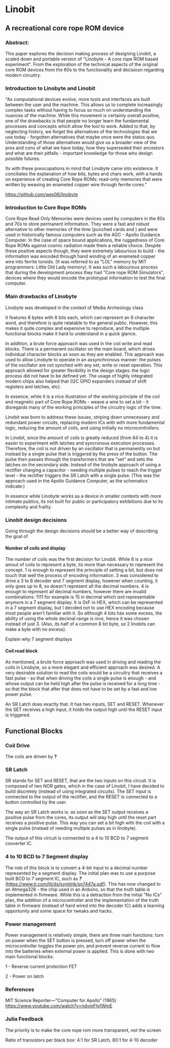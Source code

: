 # Linobit
## A recreational core rope ROM device


### Abstract:

This paper explores the decision making process of designing Linobit, a scaled down and portable version of "Linobyte - A core rope ROM based experiment". From the exploration of the technical aspects of the original core ROM devices from the 60s to the functionality and decisiosn regarding modern circuitry.






### Introduction to Linobyte and Linobit

"As computational devices evolve, more tools and interfaces are built between the user and the machine. This allows us to complete increasingly complex tasks without having to focus so much on understanding the nuances of the machine. While this movement is certainly overall positive, one of the drawbacks is that people no longer learn the fundamental processes and concepts which allow the tool to work. Added to that, by neglecting history, we forget the alternatives of the technologies that we use today - forgotten alternatives that maybe once were the status quo. Understanding of those alternatives would give us a broader view of the pros and cons of what we have today, how they superseded their ancestors and what are their pitfalls - important knowledge for those who design possible futures.

Its with these preocupations in mind that Linobyte came into existence. It conciliates the explanation of how bits, bytes and chars work, with a hands on experience of creating Core Rope ROMs: read-only memories that were written by weaving an enameled copper wire through ferrite cores."

https://github.com/wes06/linobyte

### Introduction to Core Rope ROMs

Core Rope Read Only Memories were devices used by computers in the 60s and 70s to store permanent information. They were a fast and robust alternative to other memories of the time (punched cards and ) and were used in historically famous computers such as the AGC - Apollo Guidance Computer. In the case of space bound applications, the ruggedness of Core Rope ROMs against cosmic radiation made them a reliable choice. Despite these positive aspects though, they were extremely labourious to build - the information was encoded through hand winding of an enameled copper wire into ferrite toroids. (It was referred to as "LOL" memory by MIT programmers: Little Old Lady memory). It was such a labourious process that during the development process they had "Core rope ROM Simulators", devices where they would encode the prototypal information to test the final computer.


### Main drawbacks of Linobyte

Linobyte was developed in the context of Media Archeology class


It features 8 bytes with 8 bits each, which can represent an 8 character word, and therefore is quite relatable to the general public. However, this makes it quite complex and expensive to reproduce, and the multiple functional blocks make it hard to understand in a quick glance. 

In addition, a brute force approach was used in the coil write and read blocks. There is a permanent oscillator on the main board, which drives individual character blocks as soon as they are enabled. This approach was used to allow Linobyte to operate in an assynchronous manner: the pulses of the oscillator are not synched with any set, write or reset operation. This approach allowed for greater flexibility in the design stages: the logic process did not have to be defined yet. The usage of highly integrated modern chips also helped that (I2C GPIO expanders instead of shift registers and latches, etc). 

In essence, while it is a nice illustration of the working principle of the coil and magnetic part of Core Rope ROMs - weave a wire to set a bit - it disregards many of the working principles of the circuitry logic of the time.

Linobit was born to address these issues, striping down unnecessary and redundant power circuits, replacing modern ICs with with more fundamental logic, reducing the amount of coils, and using initially no microcontrollers.

In Linobit, since the amount of coils is greatly reduced (from 64 to 4) it is easier to experiment with latches and syncronous execution processes. Therefore, the coil is not driven by an oscillator that is permanently on but instead by a single pulse that is triggered by the press of the button. The pulse then passes through the transformers that are "set" and sets the latches on the secondary side. Instead of the linobyte approach of using a rectifier charging a capacitor - needing multiple pulses to reach the trigger level - the rectifier triggers the SR Latch with a single pulse. (This was the approach used in the Apollo Guidance Computer, as the schematics indicate:)

In essence while Linobyte works as a device in smaller contexts with more intimate publics, its not built for public or participatory exhibitions due to its complexity and frailty.

### Linobit design decisions

Going through the design decisions should be a better way of describing the goal of



#### Number of coils and display

The number of coils was the first decision for Linobit. While 8 is a nice amout of coils to represent a byte, its more than necessary to represent the concept. 1 is enough to represent the principle of setting a bit, but does not touch that well the process of encoding information. 3 was considered to drive a 3 to 8 decoder and 7 segment display, however when counting, it only goes up to 8, so doesn't represent all the decimal numbers. 4 is enough to represent all decimal numbers, however there are invalid combinations: 1111 for example is 15 in decimal which isnt representable anymore in a 7 segment display. It is 0xF in HEX, which can be represented in a 7 segment display, but I decided not to use HEX encoding because most people aren't familiar with it. So although 4 bits has some excess, the ability of using the whole decimal range is nice, hence it was chosen instead of just 3. (Also, its half of a common 8 bit byte, so 2 linobits can make a byte with no excess). 

Explain why 7 segment displays

#### Coil read block

As mentioned, a brute force approach was used in driving and reading the coils in Linobyte, so a more elegant and efficient approach was desired. A very desirable solution to read the coils would be a circuitry that receives a fast pulse - so that when driving the coils a single pulse is enough - and whose output can be held high after the pulse is received for a long time - so that the block that after that does not have to be set by a fast and low power pulse. 

An SR Latch does exactly that. It has two inputs, SET and RESET. Whenever the SET receives a high input, it holds the output high until the RESET input is triggered. 













## Functional Blocks

### Coil Drive

The coils are driven by __?__

### SR Latch

SR stands for SET and RESET, that are the two inputs on this circuit. It is composed of two NOR gates, which in the case of Linobit, I have decided to build discretely (instead of using integrated circuits). The SET input is connected to the output of the rectifier, and the RESET is connected to a button controlled by the user.

The way an SR Latch works is: as soon as the SET output receives a positive pulse from the cores, its output will stay high until the reset part receives a positive pulse. This way you can set a bit high with the coil with a single pulse (instead of needing multiple pulses as in linobyte).

The output of this circuit is connected to a 4 to 10 BCD to 7 segment converter IC.

### 4 to 10 BCD to 7 Segment display

The role of this block is to convert a 4-bit input to a decimal number represented by a segment display. The initial plan was to use a purpose built BCD to 7 segment IC, such as ___?___ (https://www.ti.com/lit/ds/symlink/sn7447a.pdf). This has now changed to an Atmega328 - the chip used in an Arduino, so that the truth table is implemented in firmware. While this is a detraction from the initial "No ICs" plan, the addition of a microcontroller and the implementation of the truth table in firmware (instead of hard wired into the decoder IC) adds a learning opportunity and some space for tweaks and hacks.


### Power management

Power management is relatively simple, there are three main functions: turn on power when the SET button is pressed, turn off power when the microcontroller toggles the power pin, and prevent reverse current to flow into the batteries when external power is applied. This is done with two main functional blocks:

1 - Reverse current protection FET

2 - Power on latch


### References

MIT Science Reporter—"Computer for Apollo" (1965)
https://www.youtube.com/watch?v=ndvmFlg1WmE










### Julia Feedback

The priority is to make the core rope rom more transparent, not the screen

Ratio of transistors per black box: 4:1 for SR Latch, 80:1 for 4-10 decoder












